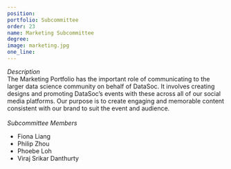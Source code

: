```yaml
---
position: 
portfolio: Subcommittee
order: 23
name: Marketing Subcommittee
degree: 
image: marketing.jpg
one_line:
---
```

*Description*
<br>
The Marketing Portfolio has the important role of communicating to the larger data science community on behalf of DataSoc. It
involves creating designs and promoting DataSoc’s events with these across all of our social media platforms. Our purpose is to
create engaging and memorable content consistent with our brand to suit the event and audience.
<br><br>
*Subcommittee Members*
<br>
* Fiona Liang
* Philip Zhou
* Phoebe Loh
* Viraj Srikar Danthurty
<br><br>